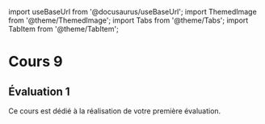 import useBaseUrl from '@docusaurus/useBaseUrl';
import ThemedImage from '@theme/ThemedImage';
import Tabs from '@theme/Tabs';
import TabItem from '@theme/TabItem';

# Cours 9

## Évaluation 1

Ce cours est dédié à la réalisation de votre première évaluation.